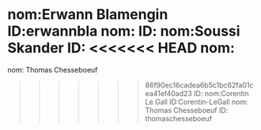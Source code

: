 nom:Erwann Blamengin        
ID:erwannbla
nom:
ID:
nom:Soussi Skander
ID:
<<<<<<< HEAD
nom:
=======
nom: Thomas Chesseboeuf
>>>>>>> 86f90ec16cadea6b5c1bc62fa01cea41ef40ad23
ID:
nom:Corentin Le Gall
ID:Corentin-LeGall
nom: Thomas Chesseboeuf
ID: thomaschesseboeuf


